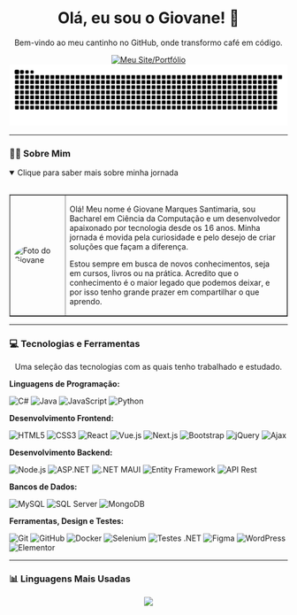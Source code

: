 <div align="center">
  <h1>Olá, eu sou o Giovane! 👋</h1>
  <p>Bem-vindo ao meu cantinho no GitHub, onde transformo café em código.</p>
  <a href="https://www.giotech.solutions" target="_blank">
    <img src="https://img.shields.io/badge/Portfólio-www.giotech.solutions-blue?style=for-the-badge&logo=google-chrome&logoColor=white" alt="Meu Site/Portfólio"/>
  </a>
</div>

<div align="center">
  <img src="https://github.com/GiovaneMS/GiovaneMS/blob/main/dist/github-contribution-grid-snake-dark.svg" alt="Snake animation"/>
</div>

---

### 👨‍💻 Sobre Mim
<details open>
  <summary>Clique para saber mais sobre minha jornada</summary>
  <br>
  <table border="1">
    <tr>
      <td width="20%"><img src="https://github.com/GiovaneMS.png" width="150px" style="border-radius: 50%;" alt="Foto do Giovane"></td>
      <td width="80%">
        <p>Olá! Meu nome é Giovane Marques Santimaria, sou Bacharel em Ciência da Computação e um desenvolvedor apaixonado por tecnologia desde os 16 anos. Minha jornada é movida pela curiosidade e pelo desejo de criar soluções que façam a diferença.</p>
        <p>Estou sempre em busca de novos conhecimentos, seja em cursos, livros ou na prática. Acredito que o conhecimento é o maior legado que podemos deixar, e por isso tenho grande prazer em compartilhar o que aprendo.</p>
      </td>
    </tr>
  </table>
</details>

---

### 💻 Tecnologias e Ferramentas
<p align="center">Uma seleção das tecnologias com as quais tenho trabalhado e estudado.</p>

**Linguagens de Programação:**
<p align="left">
  <img src="https://img.shields.io/badge/C%23-239120?style=for-the-badge&logo=c-sharp&logoColor=white" alt="C#"/>
  <img src="https://img.shields.io/badge/Java-ED8B00?style=for-the-badge&logo=openjdk&logoColor=white" alt="Java"/>
  <img src="https://img.shields.io/badge/JavaScript-F7DF1E?style=for-the-badge&logo=javascript&logoColor=black" alt="JavaScript"/>
  <img src="https://img.shields.io/badge/Python-3776AB?style=for-the-badge&logo=python&logoColor=white" alt="Python"/>
</p>

**Desenvolvimento Frontend:**
<p align="left">
  <img src="https://img.shields.io/badge/HTML5-E34F26?style=for-the-badge&logo=html5&logoColor=white" alt="HTML5"/>
  <img src="https://img.shields.io/badge/CSS3-1572B6?style=for-the-badge&logo=css3&logoColor=white" alt="CSS3"/>
  <img src="https://img.shields.io/badge/React-20232A?style=for-the-badge&logo=react&logoColor=61DAFB" alt="React"/>
  <img src="https://img.shields.io/badge/Vue.js-35495E?style=for-the-badge&logo=vuedotjs&logoColor=4FC08D" alt="Vue.js"/>
  <img src="https://img.shields.io/badge/Next.js-000000?style=for-the-badge&logo=nextdotjs&logoColor=white" alt="Next.js"/>
  <img src="https://img.shields.io/badge/Bootstrap-563D7C?style=for-the-badge&logo=bootstrap&logoColor=white" alt="Bootstrap"/>
  <img src="https://img.shields.io/badge/jQuery-0769AD?style=for-the-badge&logo=jquery&logoColor=white" alt="jQuery"/>
  <img src="https://img.shields.io/badge/Ajax-0078D7?style=for-the-badge" alt="Ajax"/>
</p>

**Desenvolvimento Backend:**
<p align="left">
  <img src="https://img.shields.io/badge/Node.js-339933?style=for-the-badge&logo=nodedotjs&logoColor=white" alt="Node.js"/>
  <img src="https://img.shields.io/badge/asp.net-512BD4?style=for-the-badge&logo=dotnet&logoColor=white" alt="ASP.NET"/>
  <img src="https://img.shields.io/badge/.NET%20MAUI-512BD4?style=for-the-badge&logo=dotnet&logoColor=white" alt=".NET MAUI"/>
  <img src="https://img.shields.io/badge/Entity%20Framework-512BD4?style=for-the-badge&logo=dotnet&logoColor=white" alt="Entity Framework"/>
  <img src="https://img.shields.io/badge/API%20REST-purple?style=for-the-badge" alt="API Rest"/>
</p>

**Bancos de Dados:**
<p align="left">
  <img src="https://img.shields.io/badge/MySQL-4479A1?style=for-the-badge&logo=mysql&logoColor=white" alt="MySQL"/>
  <img src="https://img.shields.io/badge/Microsoft%20SQL%20Server-CC2927?style=for-the-badge&logo=microsoftsqlserver&logoColor=white" alt="SQL Server"/>
  <img src="https://img.shields.io/badge/MongoDB-47A248?style=for-the-badge&logo=mongodb&logoColor=white" alt="MongoDB"/>
</p>

**Ferramentas, Design e Testes:**
<p align="left">
  <img src="https://img.shields.io/badge/GIT-E44C30?style=for-the-badge&logo=git&logoColor=white" alt="Git"/>
  <img src="https://img.shields.io/badge/GitHub-100000?style=for-the-badge&logo=github&logoColor=white" alt="GitHub"/>
  <img src="https://img.shields.io/badge/Docker-2496ED?style=for-the-badge&logo=docker&logoColor=white" alt="Docker"/>
  <img src="https://img.shields.io/badge/Selenium-43B02A?style=for-the-badge&logo=selenium&logoColor=white" alt="Selenium"/>
  <img src="https://img.shields.io/badge/Testes%20.NET-512BD4?style=for-the-badge&logo=dotnet&logoColor=white" alt="Testes .NET"/>
  <img src="https://img.shields.io/badge/Figma-F24E1E?style=for-the-badge&logo=figma&logoColor=white" alt="Figma"/>
  <img src="https://img.shields.io/badge/WordPress-21759B?style=for-the-badge&logo=wordpress&logoColor=white" alt="WordPress"/>
  <img src="https://img.shields.io/badge/Elementor-92003B?style=for-the-badge&logo=elementor&logoColor=white" alt="Elementor"/>
</p>

---

### 📊 Linguagens Mais Usadas
<div align="center">
  <a href="https://github.com/anuraghazra/github-readme-stats">
    <img height=150 src="https://github-readme-stats.vercel.app/api/top-langs/?username=GiovaneMS&layout=compact&langs_count=8&theme=dracula&hide_border=true" />
  </a>
</div>
